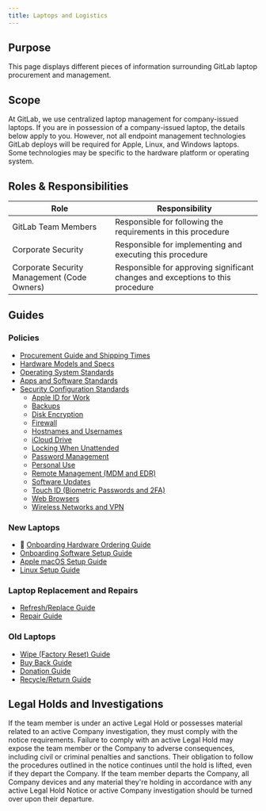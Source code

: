 ```yaml
---
title: Laptops and Logistics
---
```


## Purpose

This page displays different pieces of information surrounding GitLab laptop procurement and management.

## Scope

At GitLab, we use centralized laptop management for company-issued laptops. If you are in possession of a company-issued laptop, the details below apply to you. However, not all endpoint management technologies GitLab deploys will be required for Apple, Linux, and Windows laptops. Some technologies may be specific to the hardware platform or operating system.

## Roles & Responsibilities

| Role                                        | Responsibility                                                                 |
|---------------------------------------------|--------------------------------------------------------------------------------|
| GitLab Team Members                         | Responsible for following the requirements in this procedure                   |
| Corporate Security                          | Responsible for implementing and executing this procedure                      |
| Corporate Security Management (Code Owners) | Responsible for approving significant changes and exceptions to this procedure |

## Guides

### Policies

- [Procurement Guide and Shipping Times](/handbook/security/corporate/services/laptops/procurement)
- [Hardware Models and Specs](/handbook/security/corporate/services/laptops/hardware)
- [Operating System Standards](/handbook/security/corporate/services/laptops/os)
- [Apps and Software Standards](/handbook/security/corporate/services/laptops/software)
- [Security Configuration Standards](/handbook/security/corporate/services/laptops/security)
  - [Apple ID for Work](/handbook/security/corporate/services/laptops/security/appleid)
  - [Backups](/handbook/security/corporate/services/laptops/security/backups)
  - [Disk Encryption](/handbook/security/corporate/services/laptops/security/encryption)
  - [Firewall](/handbook/security/corporate/services/laptops/security/firewall)
  - [Hostnames and Usernames](/handbook/security/corporate/services/laptops/security/names)
  - [iCloud Drive](/handbook/security/corporate/services/laptops/security/icloud)
  - [Locking When Unattended](/handbook/security/corporate/services/laptops/security/unattended)
  - [Password Management](/handbook/security/corporate/services/laptops/security/passwords)
  - [Personal Use](/handbook/security/corporate/services/laptops/security/personal)
  - [Remote Management (MDM and EDR)](/handbook/security/corporate/services/laptops/security/management)
  - [Software Updates](/handbook/security/corporate/services/laptops/security/updates)
  - [Touch ID (Biometric Passwords and 2FA)](/handbook/security/corporate/services/laptops/security/touchid)
  - [Web Browsers](/handbook/security/corporate/services/laptops/security/browsers)
  - [Wireless Networks and VPN](/handbook/security/corporate/services/laptops/security/networks)

### New Laptops

- 👀 [Onboarding Hardware Ordering Guide](/handbook/security/corporate/services/laptops/onboarding)
- [Onboarding Software Setup Guide](/handbook/security/corporate/support/onboarding)
- [Apple macOS Setup Guide](/handbook/security/corporate/systems/macos/setup)
- [Linux Setup Guide](/handbook/security/corporate/systems/linux)

### Laptop Replacement and Repairs

- [Refresh/Replace Guide](/handbook/security/corporate/services/laptops/refresh)
- [Repair Guide](/handbook/security/corporate/services/laptops/)

### Old Laptops

- [Wipe (Factory Reset) Guide](/handbook/security/corporate/services/laptops/wipe)
- [Buy Back Guide](/handbook/security/corporate/services/laptops/buyback/)
- [Donation Guide](/handbook/security/corporate/services/laptops/donation)
- [Recycle/Return Guide](/handbook/security/corporate/services/laptops/recycle)

## Legal Holds and Investigations

If the team member is under an active Legal Hold or possesses material related to an active Company investigation, they must comply with the notice requirements. Failure to comply with an active Legal Hold may expose the team member or the Company to adverse consequences, including civil or criminal penalties and sanctions. Their obligation to follow the procedures outlined in the notice continues until the hold is lifted, even if they depart the Company. If the team member departs the Company, all Company devices and any material they're holding in accordance with any active Legal Hold Notice or active Company investigation should be turned over upon their departure.
<!-- Intentional duplicate on /handbook/security/corporate/services/laptops/security/management -->
